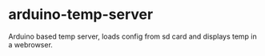 # arduino-temp-server
Arduino based temp server, loads config from sd card and displays temp in a webrowser.
